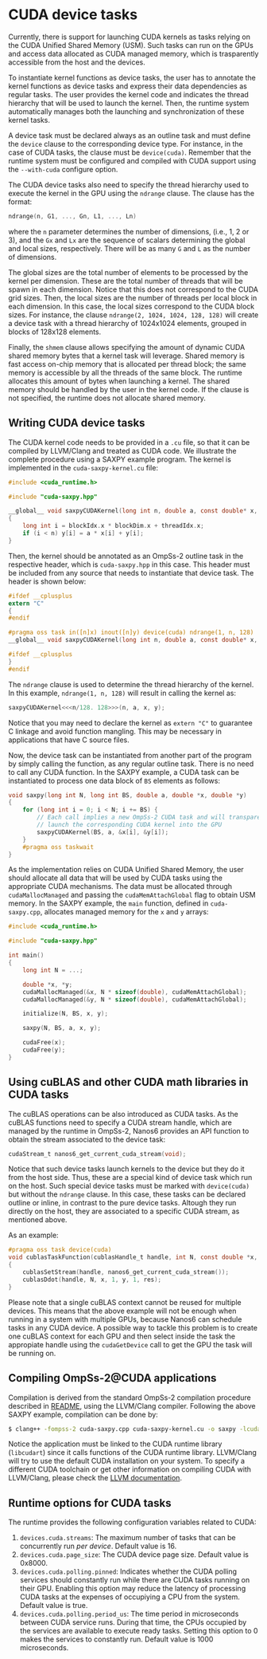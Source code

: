 # CUDA device tasks

Currently, there is support for launching CUDA kernels as tasks relying on the
CUDA Unified Shared Memory (USM). Such tasks can run on the GPUs and access
data allocated as CUDA managed memory, which is trasparently accessible from
the host and the devices.

To instantiate kernel functions as device tasks, the user has to annotate the
kernel functions as device tasks and express their data dependencies as regular
tasks. The user provides the kernel code and indicates the thread hierarchy
that will be used to launch the kernel. Then, the runtime system automatically
manages both the launching and synchronization of these kernel tasks.

A device task must be declared always as an outline task and must define the
`device` clause to the corresponding device type. For instance, in the case of
CUDA tasks, the clause must be `device(cuda)`. Remember that the runtime system
must be configured and compiled with CUDA support using the `--with-cuda`
configure option.

The CUDA device tasks also need to specify the thread hierarchy used to execute
the kernel in the GPU using the `ndrange` clause. The clause has the format:

```c
ndrange(n, G1, ..., Gn, L1, ..., Ln)
```

where the `n` parameter determines the number of dimensions, (i.e., 1, 2 or 3),
and the `Gx` and `Lx` are the sequence of scalars determining the global and
local sizes, respectively. There will be as many `G` and `L` as the number of
dimensions.

The global sizes are the total number of elements to be processed by the kernel
per dimension. These are the total number of threads that will be spawn in each
dimension. Notice that this does not correspond to the CUDA grid sizes. Then,
the local sizes are the number of threads per local block in each dimension. In
this case, the local sizes correspond to the CUDA block sizes. For instance,
the clause `ndrange(2, 1024, 1024, 128, 128)` will create a device task with a
thread hierarchy of 1024x1024 elements, grouped in blocks of 128x128 elements.

Finally, the `shmem` clause allows specifying the amount of dynamic CUDA shared
memory bytes that a kernel task will leverage. Shared memory is fast access
on-chip memory that is allocated per thread block; the same memory is accessible
by all the threads of the same block. The runtime allocates this amount of bytes
when launching a kernel. The shared memory should be handled by the user in the
kernel code. If the clause is not specified, the runtime does not allocate shared
memory.

## Writing CUDA device tasks

The CUDA kernel code needs to be provided in a `.cu` file, so that it can be
compiled by LLVM/Clang and treated as CUDA code. We illustrate the complete
procedure using a SAXPY example program. The kernel is implemented in the
`cuda-saxpy-kernel.cu` file:

```c
#include <cuda_runtime.h>

#include "cuda-saxpy.hpp"

__global__ void saxpyCUDAKernel(long int n, double a, const double* x, double* y)
{
	long int i = blockIdx.x * blockDim.x + threadIdx.x;
	if (i < n) y[i] = a * x[i] + y[i];
}
```

Then, the kernel should be annotated as an OmpSs-2 outline task in the respective
header, which is `cuda-saxpy.hpp` in this case. This header must be included from
any source that needs to instantiate that device task. The header is shown below:

```c
#ifdef __cplusplus
extern "C"
{
#endif

#pragma oss task in([n]x) inout([n]y) device(cuda) ndrange(1, n, 128)
__global__ void saxpyCUDAKernel(long int n, double a, const double* x, double* y);

#ifdef __cplusplus
}
#endif
```

The `ndrange` clause is used to determine the thread hierarchy of the kernel. In
this example, `ndrange(1, n, 128)` will result in calling the kernel as:

```c
saxpyCUDAKernel<<<n/128. 128>>>(n, a, x, y);
```

Notice that you may need to declare the kernel as `extern "C"` to guarantee C
linkage and avoid function mangling. This may be necessary in applications that
have C source files.

Now, the device task can be instantiated from another part of the program by
simply calling the function, as any regular outline task. There is no need to
call any CUDA function. In the SAXPY example, a CUDA task can be instantiated
to process one data block of `BS` elements as follows:

```c
void saxpy(long int N, long int BS, double a, double *x, double *y)
{
	for (long int i = 0; i < N; i += BS) {
		// Each call implies a new OmpSs-2 CUDA task and will transparently
		// launch the corresponding CUDA kernel into the GPU
		saxpyCUDAKernel(BS, a, &x[i], &y[i]);
	}
	#pragma oss taskwait
}
```

As the implementation relies on CUDA Unified Shared Memory, the user should
allocate all data that will be used by CUDA tasks using the appropriate CUDA
mechanisms. The data must be allocated through `cudaMallocManaged` and passing
the `cudaMemAttachGlobal` flag to obtain USM memory. In the SAXPY example, the
`main` function, defined in `cuda-saxpy.cpp`, allocates managed memory for the
`x` and `y` arrays:

```c
#include <cuda_runtime.h>

#include "cuda-saxpy.hpp"

int main()
{
	long int N = ...;

	double *x, *y;
	cudaMallocManaged(&x, N * sizeof(double), cudaMemAttachGlobal);
	cudaMallocManaged(&y, N * sizeof(double), cudaMemAttachGlobal);

	initialize(N, BS, x, y);

	saxpy(N, BS, a, x, y);

	cudaFree(x);
	cudaFree(y);
}
```

## Using cuBLAS and other CUDA math libraries in CUDA tasks

The cuBLAS operations can be also introduced as CUDA tasks. As the cuBLAS functions
need to specify a CUDA stream handle, which are managed by the runtime in OmpSs-2,
Nanos6 provides an API function to obtain the stream associated to the device task:

```c
cudaStream_t nanos6_get_current_cuda_stream(void);
```

Notice that such device tasks launch kernels to the device but they do it from
the host side. Thus, these are a special kind of device task which run on the
host. Such special device tasks must be marked with `device(cuda)` but without
the `ndrange` clause. In this case, these tasks can be declared outline or inline,
in contrast to the pure device tasks. Altough they run directly on the host, they
are associated to a specific CUDA stream, as mentioned above.

As an example:

```c
#pragma oss task device(cuda)
void cublasTaskFunction(cublasHandle_t handle, int N, const double *x, const double *y, double *res)
{
	cublasSetStream(handle, nanos6_get_current_cuda_stream());
	cublasDdot(handle, N, x, 1, y, 1, res);
}
```

Please note that a single cuBLAS context cannot be reused for multiple devices.
This means that the above example will not be enough when running in a system
with multiple GPUs, because Nanos6 can schedule tasks in any CUDA device. A
possible way to tackle this problem is to create one cuBLAS context for each
GPU and then select inside the task the appropiate handle using the
`cudaGetDevice` call to get the GPU the task will be running on.

## Compiling OmpSs-2@CUDA applications

Compilation is derived from the standard OmpSs-2 compilation procedure described
in [README](README.md), using the LLVM/Clang compiler. Following the above SAXPY
example, compilation can be done by:

```sh
$ clang++ -fompss-2 cuda-saxpy.cpp cuda-saxpy-kernel.cu -o saxpy -lcudart
```

Notice the application must be linked to the CUDA runtime library (`libcudart`)
since it calls functions of the CUDA runtime library. LLVM/Clang will try to use
the default CUDA installation on your system. To specify a different CUDA toolchain
or get other information on compiling CUDA with LLVM/Clang, please check the
[LLVM documentation](https://llvm.org/docs/CompileCudaWithLLVM.html).

## Runtime options for CUDA tasks

The runtime provides the following configuration variables related to CUDA:

1. `devices.cuda.streams`: The maximum number of tasks that can be concurrently
run *per device*. Default value is 16.
1. `devices.cuda.page_size`: The CUDA device page size. Default value is 0x8000.
1. `devices.cuda.polling.pinned`: Indicates whether the CUDA polling services
should constantly run while there are CUDA tasks running on their GPU. Enabling
this option may reduce the latency of processing CUDA tasks at the expenses of
occupiying a CPU from the system. Default value is true.
1. `devices.cuda.polling.period_us`: The time period in microseconds between CUDA
service runs. During that time, the CPUs occupied by the services are available
to execute ready tasks. Setting this option to 0 makes the services to constantly
run. Default value is 1000 microseconds.
